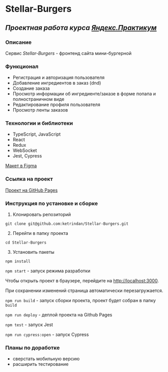 # Stellar-Burgers

## ***Проектная работа курса [Яндекс.Практикум](https://practicum.yandex.ru/)***

### **Описание**
Сервис *Stellar-Burgers* - фронтенд сайта мини-бургерной

### **Функционал**
* Регистрация и авторизация пользователя
* Добавление ингредиентов в заказ (dnd)
* Создание заказа
* Просмотр информации об ингредиенте/заказе в форме попапа и полностраничном виде
* Редактирование профиля пользователя
* Просмотр ленты заказов

### **Технологии и библиотеки**
* TypeScript, JavaScript
* React
* Redux
* WebSocket
* Jest, Cypress

[Макет в Figma](https://www.figma.com/file/CyNqYSUByhVifnQFHjuWF5/React-_-%D0%9F%D1%80%D0%BE%D0%B5%D0%BA%D1%82%D0%BD%D1%8B%D0%B5-%D0%B7%D0%B0%D0%B4%D0%B0%D1%87%D0%B8_external_link-(Copy)?node-id=0%3A1&mode=dev)

### **Ссылка на проект**
[Проект на GitHub Pages](https://ketrindan.github.io/Stellar-Burgers/)

### **Инструкция по установке и сборке**
1. Клонировать репозиторий
```
git clone git@github.com:ketrindan/Stellar-Burgers.git
```
2. Перейти в папку проекта
```
cd Stellar-Burgers
```
3. Установить пакеты
```
npm install
```


`npm start` - запуск режима разработки

Чтобы открыть проект в браузере, перейдите на [http://localhost:3000](http://localhost:3000).

При сохранении изменений страница автоматически перезагружается.


`npm run build` - запуск сборки проекта, проект будет собран в папку `build`

`npm run deploy` - деплой проекта на Github Pages

`npm test` - запуск Jest

`npm run cypress:open` - запуск Cypress


### **Планы по доработке**
* сверстать мобильную версию
* расширить тестирование